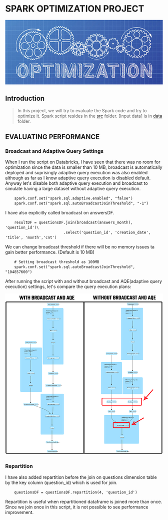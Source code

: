 # SPARK OPTIMIZATION PROJECT

![](images/optimization.jpg)

## Introduction

>  In this project, we will try to evaluate the Spark code and try to optimize it. Spark script resides in the [src](src) folder. [Input data] is in [data](data) folder.

## EVALUATING PERFORMANCE

### Broadcast and Adaptive Query Settings
When I run the script on Databricks, I have seen that there was no room for optimization since the data is smaller than 10 MB, broadcast is automatically deployed and suprisingly adaptive query execution was also enabled although as far as I know adaptive query execution is disabled default. Anyway let's disable both adaptive query execution and broadcast to simulate having a large dataset without adaptive query execution. 

		spark.conf.set("spark.sql.adaptive.enabled", "false")
		spark.conf.set("spark.sql.autoBroadcastJoinThreshold", "-1")

I have also explicitly called broadcast on answersDF.

		resultDF = questionsDF.join(broadcast(answers_month), 'question_id')\
							  .select('question_id', 'creation_date', 'title', 'month','cnt')

We can change broadcast threshold if there will be no memory issues ta gain better performance. (Default is 10 MB)

		
		# Setting broadcast threshold as 100MB
		spark.conf.set("spark.sql.autoBroadcastJoinThreshold", "104857600")


After running the script with and without broadcast and AQE(adaptive query execution) settings, let's compare the query execution plans:

<kbd> <img src="images/broadcast.jpg" /> </kbd>

### Repartition

I have also added repartition before the join on questions dimension table by the key column (question_id) which is used for join.

		questionsDF = questionsDF.repartition(4, 'question_id')
		
Repartition is useful when repartitioned dataframe is joined more than once. Since we join once in this script, it is not possible to see performance improvement.
		
